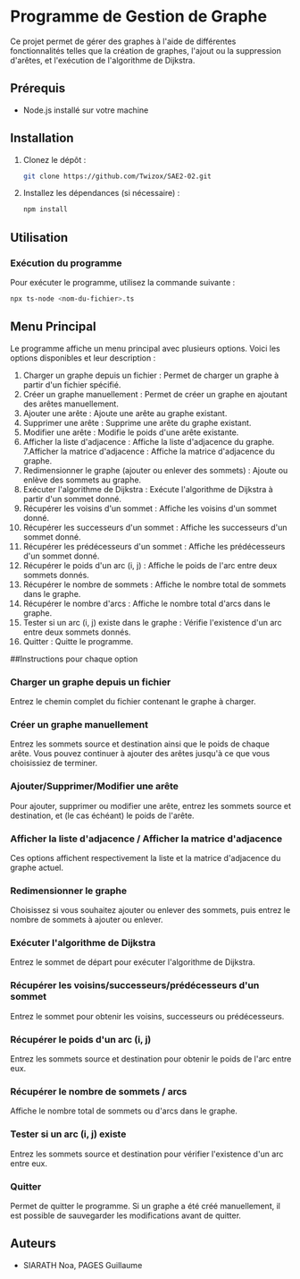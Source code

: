 # Programme de Gestion de Graphe

Ce projet permet de gérer des graphes à l'aide de différentes fonctionnalités telles que la création de graphes, l'ajout ou la suppression d'arêtes, et l'exécution de l'algorithme de Dijkstra.

## Prérequis

- Node.js installé sur votre machine

## Installation

1. Clonez le dépôt :

    ```bash
    git clone https://github.com/Twizox/SAE2-02.git
    ```

2. Installez les dépendances (si nécessaire) :

    ```bash
    npm install
    ```

## Utilisation

### Exécution du programme

Pour exécuter le programme, utilisez la commande suivante :

```bash
npx ts-node <nom-du-fichier>.ts
```

## Menu Principal
Le programme affiche un menu principal avec plusieurs options. Voici les options disponibles et leur description :

1. Charger un graphe depuis un fichier : Permet de charger un graphe à partir d'un fichier spécifié.
2. Créer un graphe manuellement : Permet de créer un graphe en ajoutant des arêtes manuellement.
3. Ajouter une arête : Ajoute une arête au graphe existant.
4. Supprimer une arête : Supprime une arête du graphe existant.
5. Modifier une arête : Modifie le poids d'une arête existante.
6. Afficher la liste d'adjacence : Affiche la liste d'adjacence du graphe.
7.Afficher la matrice d'adjacence : Affiche la matrice d'adjacence du graphe.
8. Redimensionner le graphe (ajouter ou enlever des sommets) : Ajoute ou enlève des sommets au graphe.
9. Exécuter l'algorithme de Dijkstra : Exécute l'algorithme de Dijkstra à partir d'un sommet donné.
10. Récupérer les voisins d'un sommet : Affiche les voisins d'un sommet donné.
11. Récupérer les successeurs d'un sommet : Affiche les successeurs d'un sommet donné.
12. Récupérer les prédécesseurs d'un sommet : Affiche les prédécesseurs d'un sommet donné.
13. Récupérer le poids d'un arc (i, j) : Affiche le poids de l'arc entre deux sommets donnés.
14. Récupérer le nombre de sommets : Affiche le nombre total de sommets dans le graphe.
15. Récupérer le nombre d'arcs : Affiche le nombre total d'arcs dans le graphe.
16. Tester si un arc (i, j) existe dans le graphe : Vérifie l'existence d'un arc entre deux sommets donnés.
17. Quitter : Quitte le programme.

##Instructions pour chaque option

### Charger un graphe depuis un fichier
Entrez le chemin complet du fichier contenant le graphe à charger.

### Créer un graphe manuellement
Entrez les sommets source et destination ainsi que le poids de chaque arête. Vous pouvez continuer à ajouter des arêtes jusqu'à ce que vous choisissiez de terminer.

### Ajouter/Supprimer/Modifier une arête
Pour ajouter, supprimer ou modifier une arête, entrez les sommets source et destination, et (le cas échéant) le poids de l'arête.

### Afficher la liste d'adjacence / Afficher la matrice d'adjacence
Ces options affichent respectivement la liste et la matrice d'adjacence du graphe actuel.

### Redimensionner le graphe
Choisissez si vous souhaitez ajouter ou enlever des sommets, puis entrez le nombre de sommets à ajouter ou enlever.

### Exécuter l'algorithme de Dijkstra
Entrez le sommet de départ pour exécuter l'algorithme de Dijkstra.

### Récupérer les voisins/successeurs/prédécesseurs d'un sommet
Entrez le sommet pour obtenir les voisins, successeurs ou prédécesseurs.

### Récupérer le poids d'un arc (i, j)
Entrez les sommets source et destination pour obtenir le poids de l'arc entre eux.

### Récupérer le nombre de sommets / arcs
Affiche le nombre total de sommets ou d'arcs dans le graphe.

### Tester si un arc (i, j) existe
Entrez les sommets source et destination pour vérifier l'existence d'un arc entre eux.

### Quitter
Permet de quitter le programme. Si un graphe a été créé manuellement, il est possible de sauvegarder les modifications avant de quitter.

## Auteurs
- SIARATH Noa, PAGES Guillaume
